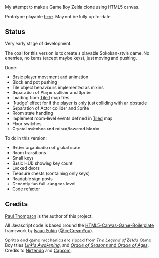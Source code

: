 My attempt to make a Game Boy Zelda clone using HTML5 canvas.

Prototype playable [here](https://tilde.town/~nossidge/zelda/gameboy).
May not be fully up-to-date.


Status
------

Very early stage of development.

The goal for this version is to create a playable Sokoban-style game.
No enemies, no items (except maybe keys), just moving and pushing.

Done:
* Basic player movement and animation
* Block and pot pushing
* Tile object behaviours implemented as mixins
* Separation of Player collider and Sprite
* Loading from [Tiled](https://www.mapeditor.org/) map files
* 'Nudge' effect for if the player is only just colliding with an obstacle
* Separation of Actor collider and Sprite
* Room state handling
* Implement room-level events defined in [Tiled](https://www.mapeditor.org/) map
* Floor switches
* Crystal switches and raised/lowered blocks

To do in this version:
* Better organisation of global state
* Room transitions
* Small keys
* Basic HUD showing key count
* Locked doors
* Treasure chests (containing only keys)
* Readable sign posts
* Decently fun full-dungeon level
* Code refactor


Credits
-------

[Paul Thompson](https://github.com/nossidge/) is the author of this project.

All Javascript code is based around the [HTML5-Canvas-Game-Boilerplate](https://github.com/IceCreamYou/HTML5-Canvas-Game-Boilerplate/) framework by [Isaac Sukin](http://www.isaacsukin.com/contact)
([@IceCreamYou](https://twitter.com/IceCreamYou)).

Sprites and game mechanics are ripped from *The Legend of Zelda* Game Boy titles [*Link's Awakening*](https://en.wikipedia.org/wiki/The_Legend_of_Zelda:_Link's_Awakening), and [*Oracle of Seasons* and *Oracle of Ages*](https://en.wikipedia.org/wiki/The_Legend_of_Zelda:_Oracle_of_Seasons_and_Oracle_of_Ages). Credits to [Nintendo](https://www.nintendo.com/) and [Capcom](http://www.capcom.com/).

